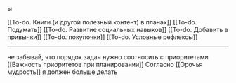 ы

[[To-do. Книги (и другой полезный контент) в планах]]
[[To-do. Подумать]]
[[To-do. Развитие социальных навыков]]
[[To-do. Добавить в привычки]]
[[To-do. покупочки]]
[[To-do. Условные рефлексы]]

-----------------
не забывай, что порядок задач нужно соотносить с приоритетами [[Важность приоритетов при планировании]]
Согласно [[Орочья мудрость]] я должен больше делать